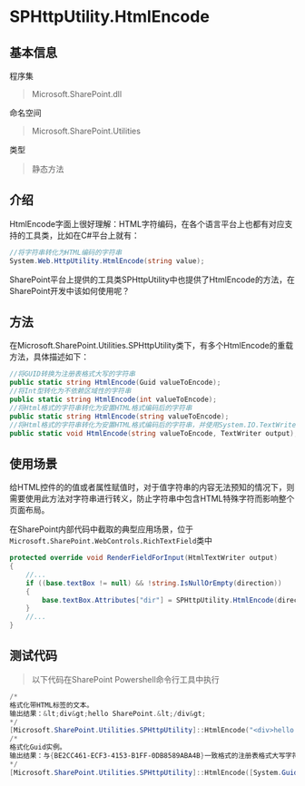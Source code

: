 # SPHttpUtility.HtmlEncode

## 基本信息
程序集
> Microsoft.SharePoint.dll

命名空间
> Microsoft.SharePoint.Utilities

类型
> 静态方法

## 介绍
HtmlEncode字面上很好理解：HTML字符编码，在各个语言平台上也都有对应支持的工具类，比如在C#平台上就有：

```c#
//将字符串转化为HTML编码的字符串
System.Web.HttpUtility.HtmlEncode(string value);
```
SharePoint平台上提供的工具类SPHttpUtility中也提供了HtmlEncode的方法，在SharePoint开发中该如何使用呢？

## 方法
在Microsoft.SharePoint.Utilities.SPHttpUtility类下，有多个HtmlEncode的重载方法，具体描述如下：
``` c#
//将GUID转换为注册表格式大写的字符串
public static string HtmlEncode(Guid valueToEncode);
//将Int型转化为不依赖区域性的字符串
public static string HtmlEncode(int valueToEncode);
//将Html格式的字符串转化为安置HTML格式编码后的字符串
public static string HtmlEncode(string valueToEncode);
//将Html格式的字符串转化为安置HTML格式编码后的字符串，并使用System.IO.TextWriter输出流返回
public static void HtmlEncode(string valueToEncode, TextWriter output);
```
## 使用场景
给HTML控件的的值或者属性赋值时，对于值字符串的内容无法预知的情况下，则需要使用此方法对字符串进行转义，防止字符串中包含HTML特殊字符而影响整个页面布局。

在SharePoint内部代码中截取的典型应用场景，位于` Microsoft.SharePoint.WebControls.RichTextField`类中

```c#
protected override void RenderFieldForInput(HtmlTextWriter output)
{
    //...
    if ((base.textBox != null) && !string.IsNullOrEmpty(direction))
    {
        base.textBox.Attributes["dir"] = SPHttpUtility.HtmlEncode(direction);
    }
    //...
}

```



## 测试代码
> 以下代码在SharePoint Powershell命令行工具中执行

``` powershell
/*
格式化带HTML标签的文本。
输出结果：&lt;div&gt;hello SharePoint.&lt;/div&gt;
*/
[Microsoft.SharePoint.Utilities.SPHttpUtility]::HtmlEncode("<div>hello SharePoint.</div>");
/*
格式化Guid实例。
输出结果：与{BE2CC461-ECF3-4153-B1FF-0DB8589ABA4B}一致格式的注册表格式大写字符串。
*/
[Microsoft.SharePoint.Utilities.SPHttpUtility]::HtmlEncode([System.Guid]::NewGuid());

```
